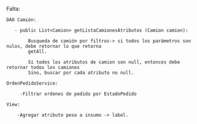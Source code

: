Falta:

    DAO Camión:
    
       - public List<Camion> getListaCamionesAtributos (Camion camion):

            Busqueda de camión por filtros-> si todos los parámetros son nulos, debe retornar lo que retorna
            getAll.
            
            Si todos los atributos de camion son null, entonces debe retornar todos los camiones
            Sino, buscar por cada atributo no null.
    
    OrdenPedidoService:
         
         -Filtrar ordenes de pedido por EstadoPedido
        
    View: 
    
        -Agregar atributo peso a insumo -> label. 
        
    